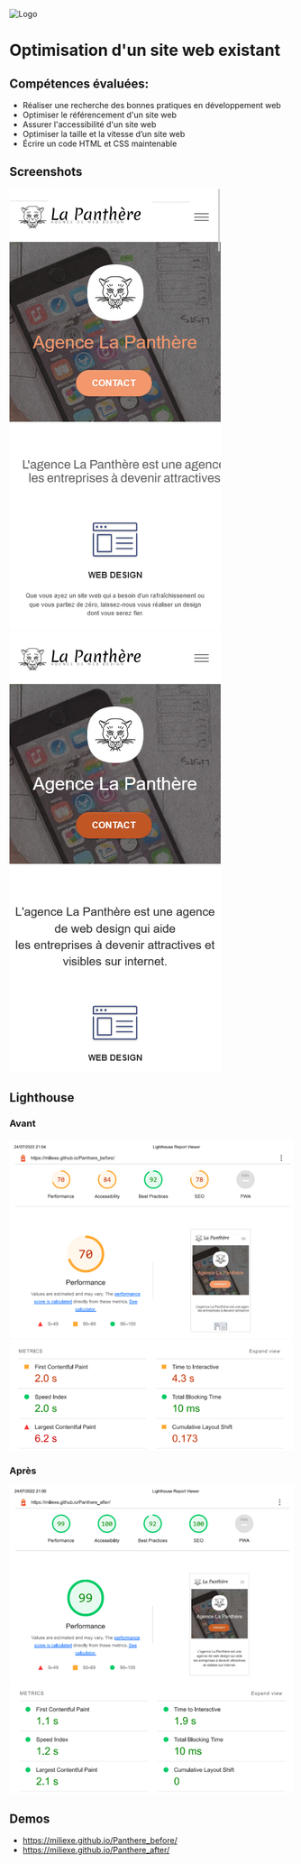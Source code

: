 
![Logo](https://miliexe.github.io/Panthere_after/img/agence-la-panthere-monochrome.svg)

# Optimisation d'un site web existant



## Compétences évaluées:

 - Réaliser une recherche des bonnes pratiques en développement web
 - Optimiser le référencement d'un site web
 - Assurer l'accessibilité d'un site web
 - Optimiser la taille et la vitesse d’un site web
 - Écrire un code HTML et CSS maintenable
 
## Screenshots

![App Screenshot](https://github.com/Miliexe/working_datas/blob/main/Screenshots/Panthere/Panthere_before_home.png?raw=true)
![App Screenshot](https://github.com/Miliexe/working_datas/blob/main/Screenshots/Panthere/Panthere_after_home.png?raw=true)


## Lighthouse

### Avant
![App Screenshot](https://github.com/Miliexe/working_datas/blob/main/Screenshots/Panthere/Panthere_before_rapport1.png?raw=true)
![App Screenshot](https://github.com/Miliexe/working_datas/blob/main/Screenshots/Panthere/Panthere_before_rapport2.png?raw=true)

### Après
![App Screenshot](https://github.com/Miliexe/working_datas/blob/main/Screenshots/Panthere/Panthere_after_rapport1.png?raw=true)
![App Screenshot](https://github.com/Miliexe/working_datas/blob/main/Screenshots/Panthere/Panthere_after_rapport2.png?raw=true)

## Demos

 - https://miliexe.github.io/Panthere_before/
 - https://miliexe.github.io/Panthere_after/

